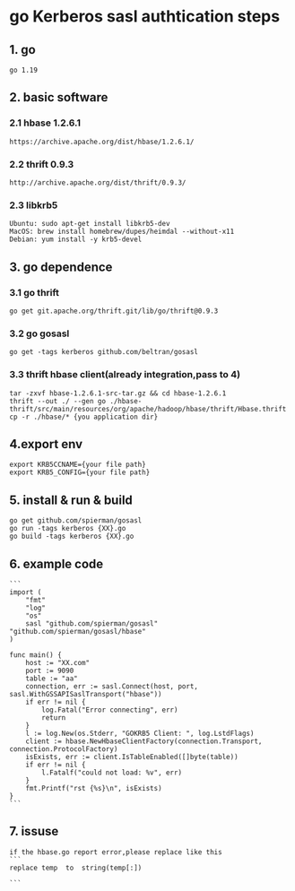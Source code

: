 # go Kerberos sasl authtication steps
## 1. go
    go 1.19
## 2. basic software
### 2.1 hbase 1.2.6.1
    https://archive.apache.org/dist/hbase/1.2.6.1/
### 2.2 thrift 0.9.3
    http://archive.apache.org/dist/thrift/0.9.3/
### 2.3 libkrb5
    Ubuntu: sudo apt-get install libkrb5-dev
    MacOS: brew install homebrew/dupes/heimdal --without-x11
    Debian: yum install -y krb5-devel 
## 3. go dependence
### 3.1 go thrift
    go get git.apache.org/thrift.git/lib/go/thrift@0.9.3
### 3.2 go gosasl
    go get -tags kerberos github.com/beltran/gosasl
### 3.3 thrift hbase client(already integration,pass to 4)
    tar -zxvf hbase-1.2.6.1-src-tar.gz && cd hbase-1.2.6.1
    thrift --out ./ --gen go ./hbase-thrift/src/main/resources/org/apache/hadoop/hbase/thrift/Hbase.thrift
    cp -r ./hbase/* {you application dir}
## 4.export env
    export KRB5CCNAME={your file path}
    export KRB5_CONFIG={your file path}
## 5. install & run & build
    go get github.com/spierman/gosasl
    go run -tags kerberos {XX}.go
    go build -tags kerberos {XX}.go
## 6. example code
    ```
    import (
        "fmt"
        "log"
        "os"
        sasl "github.com/spierman/gosasl"
	"github.com/spierman/gosasl/hbase"
    )

    func main() {
        host := "XX.com"
        port := 9090
        table := "aa"
        connection, err := sasl.Connect(host, port, sasl.WithGSSAPISaslTransport("hbase"))
        if err != nil {
            log.Fatal("Error connecting", err)
            return
        }
        l := log.New(os.Stderr, "GOKRB5 Client: ", log.LstdFlags)
        client := hbase.NewHbaseClientFactory(connection.Transport, connection.ProtocolFactory)
        isExists, err := client.IsTableEnabled([]byte(table))
        if err != nil {
            l.Fatalf("could not load: %v", err)
        }
        fmt.Printf("rst {%s}\n", isExists)
    }
    ```
## 7. issuse
    if the hbase.go report error,please replace like this
    ```
    replace temp  to  string(temp[:])
    
    ```
